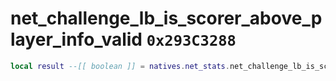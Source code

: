# net_challenge_lb_is_scorer_above_player_info_valid `0x293C3288`

```lua
local result --[[ boolean ]] = natives.net_stats.net_challenge_lb_is_scorer_above_player_info_valid()
```